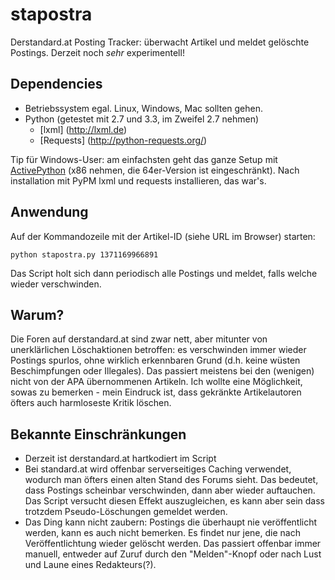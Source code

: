 stapostra
=========

Derstandard.at Posting Tracker: überwacht Artikel und meldet gelöschte Postings. Derzeit noch *sehr* experimentell!

Dependencies
------------

* Betriebssystem egal. Linux, Windows, Mac sollten gehen.
* Python (getestet mit 2.7 und 3.3, im Zweifel 2.7 nehmen)
    * [lxml] (http://lxml.de)
    * [Requests] (http://python-requests.org/)

Tip für Windows-User: am einfachsten geht das ganze Setup mit [ActivePython](http://www.activestate.com/activepython) (x86 nehmen, die 64er-Version ist eingeschränkt). Nach installation mit PyPM lxml und requests installieren, das war's.

Anwendung
---------

Auf der Kommandozeile mit der Artikel-ID (siehe URL im Browser) starten:

    python stapostra.py 1371169966891
    
Das Script holt sich dann periodisch alle Postings und meldet, falls welche wieder verschwinden.

Warum?
------

Die Foren auf derstandard.at sind zwar nett, aber mitunter von unerklärlichen Löschaktionen betroffen: es verschwinden immer wieder Postings spurlos, ohne wirklich erkennbaren Grund (d.h. keine wüsten Beschimpfungen oder Illegales). Das passiert meistens bei den (wenigen) nicht von der APA übernommenen Artikeln. Ich wollte eine Möglichkeit, sowas zu bemerken - mein Eindruck ist, dass gekränkte Artikelautoren öfters auch harmloseste Kritik löschen. 

Bekannte Einschränkungen
------------------------

* Derzeit ist derstandard.at hartkodiert im Script
* Bei standard.at wird offenbar serverseitiges Caching verwendet, wodurch man öfters einen alten Stand des Forums sieht. Das bedeutet, dass Postings scheinbar verschwinden, dann aber wieder auftauchen. Das Script versucht diesen Effekt auszugleichen, es kann aber sein dass trotzdem Pseudo-Löschungen gemeldet werden.
* Das Ding kann nicht zaubern: Postings die überhaupt nie veröffentlicht werden, kann es auch nicht bemerken. Es findet nur jene, die nach Veröffentlichtung wieder gelöscht werden. Das passiert offenbar immer manuell, entweder auf Zuruf durch den "Melden"-Knopf oder nach Lust und Laune eines Redakteurs(?). 
